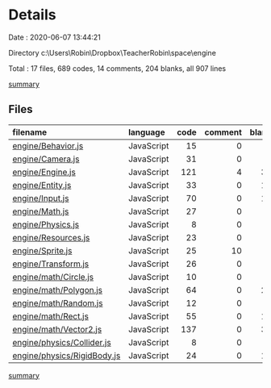 # Details

Date : 2020-06-07 13:44:21

Directory c:\Users\Robin\Dropbox\TeacherRobin\space\engine

Total : 17 files,  689 codes, 14 comments, 204 blanks, all 907 lines

[summary](results.md)

## Files
| filename | language | code | comment | blank | total |
| :--- | :--- | ---: | ---: | ---: | ---: |
| [engine/Behavior.js](/engine/Behavior.js) | JavaScript | 15 | 0 | 8 | 23 |
| [engine/Camera.js](/engine/Camera.js) | JavaScript | 31 | 0 | 9 | 40 |
| [engine/Engine.js](/engine/Engine.js) | JavaScript | 121 | 4 | 30 | 155 |
| [engine/Entity.js](/engine/Entity.js) | JavaScript | 33 | 0 | 12 | 45 |
| [engine/Input.js](/engine/Input.js) | JavaScript | 70 | 0 | 14 | 84 |
| [engine/Math.js](/engine/Math.js) | JavaScript | 27 | 0 | 7 | 34 |
| [engine/Physics.js](/engine/Physics.js) | JavaScript | 8 | 0 | 6 | 14 |
| [engine/Resources.js](/engine/Resources.js) | JavaScript | 23 | 0 | 7 | 30 |
| [engine/Sprite.js](/engine/Sprite.js) | JavaScript | 25 | 10 | 9 | 44 |
| [engine/Transform.js](/engine/Transform.js) | JavaScript | 26 | 0 | 4 | 30 |
| [engine/math/Circle.js](/engine/math/Circle.js) | JavaScript | 10 | 0 | 4 | 14 |
| [engine/math/Polygon.js](/engine/math/Polygon.js) | JavaScript | 64 | 0 | 20 | 84 |
| [engine/math/Random.js](/engine/math/Random.js) | JavaScript | 12 | 0 | 5 | 17 |
| [engine/math/Rect.js](/engine/math/Rect.js) | JavaScript | 55 | 0 | 14 | 69 |
| [engine/math/Vector2.js](/engine/math/Vector2.js) | JavaScript | 137 | 0 | 39 | 176 |
| [engine/physics/Collider.js](/engine/physics/Collider.js) | JavaScript | 8 | 0 | 6 | 14 |
| [engine/physics/RigidBody.js](/engine/physics/RigidBody.js) | JavaScript | 24 | 0 | 10 | 34 |

[summary](results.md)